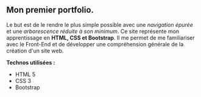 ## Mon premier portfolio. 

Le but est de le rendre le plus simple possible avec une _navigation épurée_ et une _arborescence réduite à son minimum_. 
Ce site représente mon apprentissage en **HTML, CSS et Bootstrap**. 
Il me permet de me familiariser avec le Front-End et de développer une compréhension générale de la création d'un site web. 

**Technos utilisées :**
- HTML 5
- CSS 3
- Bootstrap